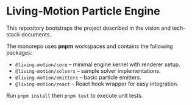 # Living-Motion Particle Engine

This repository bootstraps the project described in the vision and tech-stack documents.

The monorepo uses **pnpm** workspaces and contains the following packages:

- `@living-motion/core` – minimal engine kernel with renderer setup.
- `@living-motion/solvers` – sample solver implementations.
- `@living-motion/emitters` – basic particle emitters.
- `@living-motion/react` – React hook wrapper for easy integration.

Run `pnpm install` then `pnpm test` to execute unit tests.
